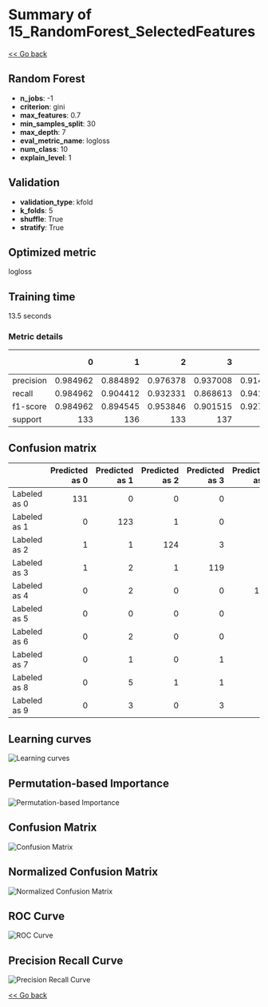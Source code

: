 # Summary of 15_RandomForest_SelectedFeatures

[<< Go back](../README.md)


## Random Forest
- **n_jobs**: -1
- **criterion**: gini
- **max_features**: 0.7
- **min_samples_split**: 30
- **max_depth**: 7
- **eval_metric_name**: logloss
- **num_class**: 10
- **explain_level**: 1

## Validation
 - **validation_type**: kfold
 - **k_folds**: 5
 - **shuffle**: True
 - **stratify**: True

## Optimized metric
logloss

## Training time

13.5 seconds

### Metric details
|           |          0 |          1 |          2 |          3 |          4 |          5 |          6 |          7 |          8 |          9 |   accuracy |   macro avg |   weighted avg |   logloss |
|:----------|-----------:|-----------:|-----------:|-----------:|-----------:|-----------:|-----------:|-----------:|-----------:|-----------:|-----------:|------------:|---------------:|----------:|
| precision |   0.984962 |   0.884892 |   0.976378 |   0.937008 |   0.914286 |   0.916667 |   0.984962 |   0.895105 |   0.858209 |   0.889764 |   0.923534 |    0.924223 |       0.924295 |   0.44574 |
| recall    |   0.984962 |   0.904412 |   0.932331 |   0.868613 |   0.941176 |   0.970588 |   0.963235 |   0.955224 |   0.877863 |   0.837037 |   0.923534 |    0.923544 |       0.923534 |   0.44574 |
| f1-score  |   0.984962 |   0.894545 |   0.953846 |   0.901515 |   0.927536 |   0.942857 |   0.973978 |   0.924188 |   0.867925 |   0.862595 |   0.923534 |    0.923395 |       0.923423 |   0.44574 |
| support   | 133        | 136        | 133        | 137        | 136        | 136        | 136        | 134        | 131        | 135        |   0.923534 | 1347        |    1347        |   0.44574 |


## Confusion matrix
|              |   Predicted as 0 |   Predicted as 1 |   Predicted as 2 |   Predicted as 3 |   Predicted as 4 |   Predicted as 5 |   Predicted as 6 |   Predicted as 7 |   Predicted as 8 |   Predicted as 9 |
|:-------------|-----------------:|-----------------:|-----------------:|-----------------:|-----------------:|-----------------:|-----------------:|-----------------:|-----------------:|-----------------:|
| Labeled as 0 |              131 |                0 |                0 |                0 |                2 |                0 |                0 |                0 |                0 |                0 |
| Labeled as 1 |                0 |              123 |                1 |                0 |                3 |                0 |                0 |                0 |                2 |                7 |
| Labeled as 2 |                1 |                1 |              124 |                3 |                0 |                0 |                0 |                1 |                2 |                1 |
| Labeled as 3 |                1 |                2 |                1 |              119 |                0 |                4 |                0 |                2 |                8 |                0 |
| Labeled as 4 |                0 |                2 |                0 |                0 |              128 |                2 |                1 |                2 |                1 |                0 |
| Labeled as 5 |                0 |                0 |                0 |                0 |                1 |              132 |                1 |                0 |                0 |                2 |
| Labeled as 6 |                0 |                2 |                0 |                0 |                2 |                1 |              131 |                0 |                0 |                0 |
| Labeled as 7 |                0 |                1 |                0 |                1 |                3 |                0 |                0 |              128 |                0 |                1 |
| Labeled as 8 |                0 |                5 |                1 |                1 |                1 |                3 |                0 |                2 |              115 |                3 |
| Labeled as 9 |                0 |                3 |                0 |                3 |                0 |                2 |                0 |                8 |                6 |              113 |

## Learning curves
![Learning curves](learning_curves.png)

## Permutation-based Importance
![Permutation-based Importance](permutation_importance.png)
## Confusion Matrix

![Confusion Matrix](confusion_matrix.png)


## Normalized Confusion Matrix

![Normalized Confusion Matrix](confusion_matrix_normalized.png)


## ROC Curve

![ROC Curve](roc_curve.png)


## Precision Recall Curve

![Precision Recall Curve](precision_recall_curve.png)



[<< Go back](../README.md)
